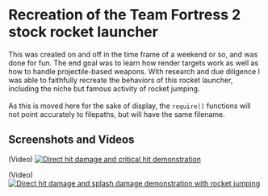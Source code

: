 # Recreation of the Team Fortress 2 stock rocket launcher
This was created on and off in the time frame of a weekend or so, and was done for fun. The end goal was to learn how render targets work as well as how to handle projectile-based weapons. With research and due diligence I was able to faithfully recreate the behaviors of this rocket launcher, including the niche but famous activity of rocket jumping.
<br>
<br>
As this is moved here for the sake of display, the `require()` functions will not point accurately to filepaths, but will have the same filename.

## Screenshots and Videos
(Video)
[![Direct hit damage and critical hit demonstration](https://cdn.discordapp.com/attachments/751522830482407485/1085772923345834034/image.png)](https://cdn.discordapp.com/attachments/294283189541928961/997794203188854825/Moments-clip-from-Jul-16-2022.mp4)

(Video)
[![Direct hit damage and splash damage demonstration with rocket jumping](https://cdn.discordapp.com/attachments/751522830482407485/1085773235779534858/image.png)](https://cdn.discordapp.com/attachments/294283189541928961/997794204044505128/Moments-clip-from-Jul-16-2022.mp4)
